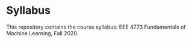 # Syllabus

This repository contains the course syllabus: EEE 4773 Fundamentals of Machine Learning, Fall 2020.

